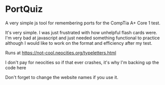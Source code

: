 # PortQuiz
A very simple js tool for remembering ports for the CompTia A+ Core 1 test.

It's very simple.  I was just frustrated with how unhelpful flash cards were.  I'm very bad at javascript and just needed something functional to practice although I would like to work on the format and efficiency after my test.

Runs at https://not-cool.neocities.org/typeletters.html

I don't pay for neocities so if that ever crashes, it's why I'm backing up the code here

Don't forget to change the website names if you use it.
